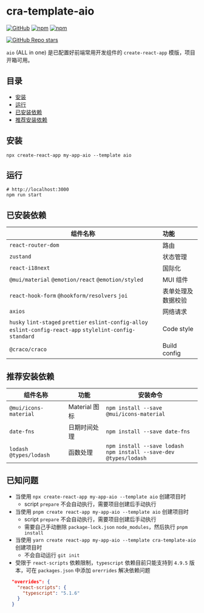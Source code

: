 # cra-template-aio

[![GitHub](https://img.shields.io/github/license/ysbjlzlx/cra-template-aio)](https://github.com/ysbjlzlx/cra-template-aio/blob/main/LICENSE)
[![npm](https://img.shields.io/npm/v/cra-template-aio?logo=npm)](https://www.npmjs.com/package/cra-template-aio)
[![npm](https://img.shields.io/npm/dy/cra-template-aio?logo=npm)](https://www.npmjs.com/package/cra-template-aio)

[![GitHub Repo stars](https://img.shields.io/github/stars/ysbjlzlx/cra-template-aio?style=social)](https://github.com/ysbjlzlx/cra-template-aio)

`aio` (ALL in one) 是已配置好前端常用开发组件的 `create-react-app` 模版，项目开箱可用。

## 目录

* [安装](#安装)
* [运行](#运行)
* [已安装依赖](#已安装依赖)
* [推荐安装依赖](#推荐安装依赖)

## 安装

```shell
npx create-react-app my-app-aio --template aio
```

## 运行

```shell
# http://localhost:3000
npm run start
```

## 已安装依赖

| 组件名称                                                                                                         | 功能           |
|--------------------------------------------------------------------------------------------------------------|:-------------|
| `react-router-dom`                                                                                           | 路由           |
| `zustand`                                                                                                    | 状态管理         |
| `react-i18next`                                                                                              | 国际化          |
| `@mui/material` `@emotion/react` `@emotion/styled`                                                           | MUI 组件       |
| `react-hook-form` `@hookform/resolvers` `joi`                                                                | 表单处理及数据校验    |
| `axios`                                                                                                      | 网络请求         |
| `husky` `lint-staged` `prettier` `eslint-config-alloy` `eslint-config-react-app` `stylelint-config-standard` | Code style   |
| `@craco/craco`                                                                                               | Build config |

## 推荐安装依赖

| 组件名称                     | 功能          | 安装命令                                                                    |
|--------------------------|-------------|-------------------------------------------------------------------------|
| `@mui/icons-material`    | Material 图标 | `npm install --save @mui/icons-material`                                |
| `date-fns`               | 日期时间处理      | `npm install --save date-fns`                                           |
| `lodash` `@types/lodash` | 函数处理        | `npm install --save lodash`<br />`npm install --save-dev @types/lodash` |

## 已知问题

* 当使用 `npx create-react-app my-app-aio --template aio` 创建项目时
    * script `prepare` 不会自动执行，需要项目创建后手动执行
* 当使用 `pnpm create react-app my-app-aio --template aio` 创建项目时
    * script `prepare` 不会自动执行，需要项目创建后手动执行
    * 需要自己手动删除 `package-lock.json` `node_modules`，然后执行 `pnpm install`
* 当使用 `yarn create react-app my-app-aio --template cra-template-aio` 创建项目时
    * 不会自动运行 `git init`
* 受限于 `react-scripts` 依赖限制，`typescript` 依赖目前只能支持到 `4.9.5` 版本，可在 `packages.json` 中添加 `orerrides` 解决依赖问题
```json
  "overrides": {
    "react-scripts": {
      "typescript": "5.1.6"
    }
  }
```